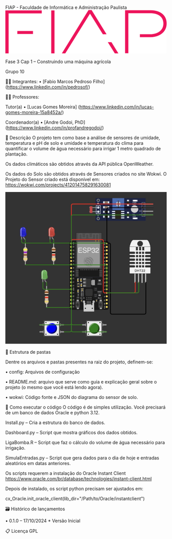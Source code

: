 FIAP - Faculdade de Informática e Administração Paulista
![alt text](images/logo-fiap.png)


Fase 3 Cap 1 – Construindo uma máquina agrícola


Grupo 10

👨‍🎓 Integrantes:
•	[Fabio Marcos Pedroso Filho] (https://www.linkedin.com/in/pedrosof/)

👩‍🏫 Professores:

Tutor(a)
•	[Lucas Gomes Moreira] (https://www.linkedin.com/in/lucas-gomes-moreira-15a8452a/)

Coordenador(a)
•	[Andre Godoi, PhD] (https://www.linkedin.com/in/profandregodoi/)

📜 Descrição
O projeto tem como base a análise de sensores de umidade, temperatura e pH de solo e umidade e temperatura do clima para quantificar o volume de água necessário para irrigar 1 metro quadrado de plantação.

Os dados climáticos são obtidos através da API pública OpenWeather.

Os dados do Solo são obtidos através de Sensores criados no site Wokwi. 
O Projeto do Sensor criado está disponível em: https://wokwi.com/projects/412014758291630081

![alt text](images/wokwi.jpg)

📁 Estrutura de pastas

Dentre os arquivos e pastas presentes na raiz do projeto, definem-se:

•	config: Arquivos de configuração

•	README.md: arquivo que serve como guia e explicação geral sobre o projeto (o mesmo que você está lendo agora).

•	wokwi: Código fonte e JSON do diagrama do sensor de solo. 


🔧 Como executar o código
O código é de simples utilização. Você precisará de um banco de dados Oracle e python 3.12.

Install.py – Cria a estrutura do banco de dados.

Dashboard.py – Script que mostra gráficos dos dados obtidos.

LigaBomba.R – Script que faz o cálculo do volume de água necessário para irrigação.

SimulaEntradas.py – Script que gera dados para o dia de hoje e entradas aleatórios em datas anteriores.


Os scripts requerem a instalação do Oracle Instant Client https://www.oracle.com/br/database/technologies/instant-client.html

Depois de instalado, os script python precisam ser ajustados em:

cx_Oracle.init_oracle_client(lib_dir="/Path/to/Oracle/instantclient")

🗃 Histórico de lançamentos

•	0.1.0 – 17/10/2024 * Versão Inicial

📋 Licença
GPL


